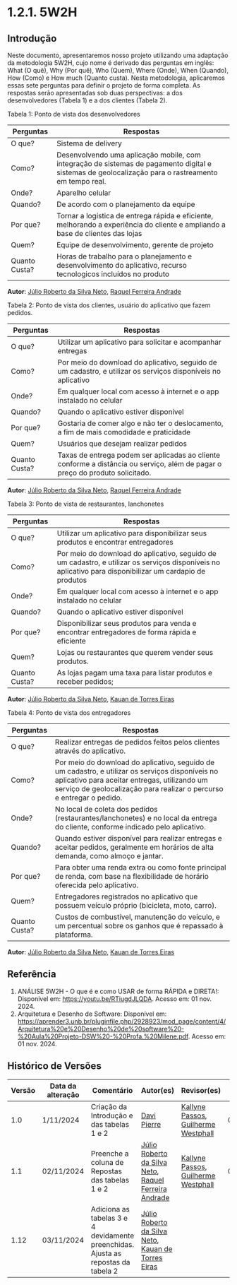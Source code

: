 # 1.2.1. 5W2H

## Introdução

Neste documento, apresentaremos nosso projeto utilizando uma adaptação da metodologia 5W2H, cujo nome é derivado das perguntas em inglês: What (O quê), Why (Por quê), Who (Quem), Where (Onde), When (Quando), How (Como) e How much (Quanto custa). Nesta metodologia, aplicaremos essas sete perguntas para definir o projeto de forma completa. As respostas serão apresentadas sob duas perspectivas: a dos desenvolvedores (Tabela 1) e a dos clientes (Tabela 2).

Tabela 1: Ponto de vista dos desenvolvedores

| Perguntas    | Respostas                                                                                                                                           |
| ------------ | --------------------------------------------------------------------------------------------------------------------------------------------------- |
| O que?       | Sistema de delivery                                                                                                                                 |
| Como?        | Desenvolvendo uma aplicação mobile, com integração de sistemas de pagamento digital e sistemas de geolocalização para o rastreamento em tempo real. |
| Onde?        | Aparelho celular                                                                                                                                    |
| Quando?      | De acordo com o planejamento da equipe                                                                                                              |
| Por que?     | Tornar a logística de entrega rápida e eficiente, melhorando a experiência do cliente e ampliando a base de clientes das lojas                      |
| Quem?        | Equipe de desenvolvimento, gerente de projeto                                                                                                       |
| Quanto Custa?| Horas de trabalho para o planejamento e desenvolvimento do aplicativo, recurso tecnologicos incluídos no produto                                    |

**Autor**: [Júlio Roberto da Silva Neto](https://github.com/JulioR2022),  [Raquel Ferreira Andrade](https://github.com/raquel-andrade)

Tabela 2: Ponto de vista dos clientes, usuário do aplicativo que fazem pedidos.

| Perguntas    | Respostas                                                                                                                                                                                                       |
| ------------ | --------------------------------------------------------------------------------------------------------------------------------------------------------------------------------------------------------------- |
| O que?       | Utilizar um aplicativo para solicitar e acompanhar entregas                                                                                                                                                     |
| Como?        | Por meio do download do aplicativo, seguido de um cadastro, e utilizar os serviços disponíveis no aplicativo  |
| Onde?        | Em qualquer local com acesso à internet e o app instalado no celular    |
| Quando?      | Quando o aplicativo estiver disponível     |
| Por que?     | Gostaria de comer algo e não ter o deslocamento, a fim de mais comodidade e praticidade      |
| Quem?        | Usuários que desejam realizar pedidos                                                                        |
| Quanto Custa?|  Taxas de entrega podem ser aplicadas ao cliente conforme a distância ou serviço, além de pagar o preço do produto solicitado. |

**Autor**: [Júlio Roberto da Silva Neto](https://github.com/JulioR2022),  [Raquel Ferreira Andrade](https://github.com/raquel-andrade)

Tabela 3: Ponto de vista de restaurantes, lanchonetes

| Perguntas    | Respostas                                                                                                                                                                                                       |
| ------------ | --------------------------------------------------------------------------------------------------------------------------------------------------------------------------------------------------------------- |
| O que?       | Utilizar um aplicativo para disponibilizar seus produtos e encontrar entregadores     |
| Como?        | Por meio do download do aplicativo, seguido de um cadastro, e utilizar os serviços disponíveis no aplicativo para disponibilizar um cardapio de produtos |
| Onde?        | Em qualquer local com acesso à internet e o app instalado no celular                |
| Quando?      | Quando o aplicativo estiver disponível       |
| Por que?     | Disponibilizar seus produtos para venda e encontrar entregadores de forma rápida e eficiente                  |
| Quem?        | Lojas ou restaurantes que querem vender seus produtos.                      |
| Quanto Custa?| As lojas pagam uma taxa para listar produtos e receber pedidos; |

**Autor**: [Júlio Roberto da Silva Neto](https://github.com/JulioR2022), [Kauan de Torres Eiras](https://github.com/kauaneiras)

Tabela 4: Ponto de vista dos entregadores

| Perguntas    | Respostas  |
| ------------ | --------------------------------------------------------------------------------------------------------------------------------------------------------------------------------------------------------------- |
| O que?       | Realizar entregas de pedidos feitos pelos clientes através do aplicativo. |
| Como?        | Por meio do download do aplicativo, seguido de um cadastro, e utilizar os serviços disponíveis no aplicativo para aceitar entregas, utilizando um serviço de geolocalização para realizar o percurso e entregar o pedido. |
| Onde?        | No local de coleta dos pedidos (restaurantes/lanchonetes) e no local da entrega do cliente, conforme indicado pelo aplicativo.  |
| Quando?      | Quando estiver disponível para realizar entregas e aceitar pedidos, geralmente em horários de alta demanda, como almoço e jantar.   |
| Por que?     | Para obter uma renda extra ou como fonte principal de renda, com base na flexibilidade de horário oferecida pelo aplicativo.  |
| Quem?        | Entregadores registrados no aplicativo que possuem veículo próprio (bicicleta, moto, carro). |                                                                         |
| Quanto Custa?| Custos de combustível, manutenção do veículo, e um percentual sobre os ganhos que é repassado à plataforma. |

**Autor**: [Júlio Roberto da Silva Neto](https://github.com/JulioR2022), [Kauan de Torres Eiras](https://github.com/kauaneiras)

## Referência 
1. ANÁLISE 5W2H - O que é e como USAR de forma RÁPIDA e DIRETA!: Disponível em: https://youtu.be/RTiugdJLQDA. Acesso em: 01 nov. 2024. 
2. Arquitetura e Desenho de Software: Disponível em: https://aprender3.unb.br/pluginfile.php/2928923/mod_page/content/4/Arquitetura%20e%20Desenho%20de%20software%20-%20Aula%20Projeto-DSW%20-%20Profa.%20Milene.pdf. Acesso em: 01 nov. 2024.

## Histórico de Versões

| Versão | Data da alteração | Comentário   | Autor(es) | Revisor(es) | Data de revisão |
| ------ | ----------------- | ----------------------------------------------- | --------------------------------------------------------------------------------------------------------------------------- | ----------------------------------------------- | --------------- |
| 1.0    | 1/11/2024         | Criação da Introdução e das tabelas 1 e 2       | [Davi Pierre](https://github.com/DaviPierre)                                                                                | [Kallyne Passos](https://github.com/kalipassos), [Guilherme Westphall](https://github.com/west7) | 03/11/2024      |
| 1.1    | 02/11/2024        | Preenche a coluna de Repostas das tabelas 1 e 2 | [Júlio Roberto da Silva Neto](https://github.com/JulioR2022),  [Raquel Ferreira Andrade](https://github.com/raquel-andrade) | [Kallyne Passos](https://github.com/kalipassos), [Guilherme Westphall](https://github.com/west7) | 03/11/2024      |
| 1.12   | 03/11/2024        | Adiciona as tabelas 3 e 4 devidamente preenchidas. Ajusta as repostas da tabela 2 | [Júlio Roberto da Silva Neto](https://github.com/JulioR2022),  [Kauan de Torres Eiras](https://github.com/kauaneiras) |   |      |